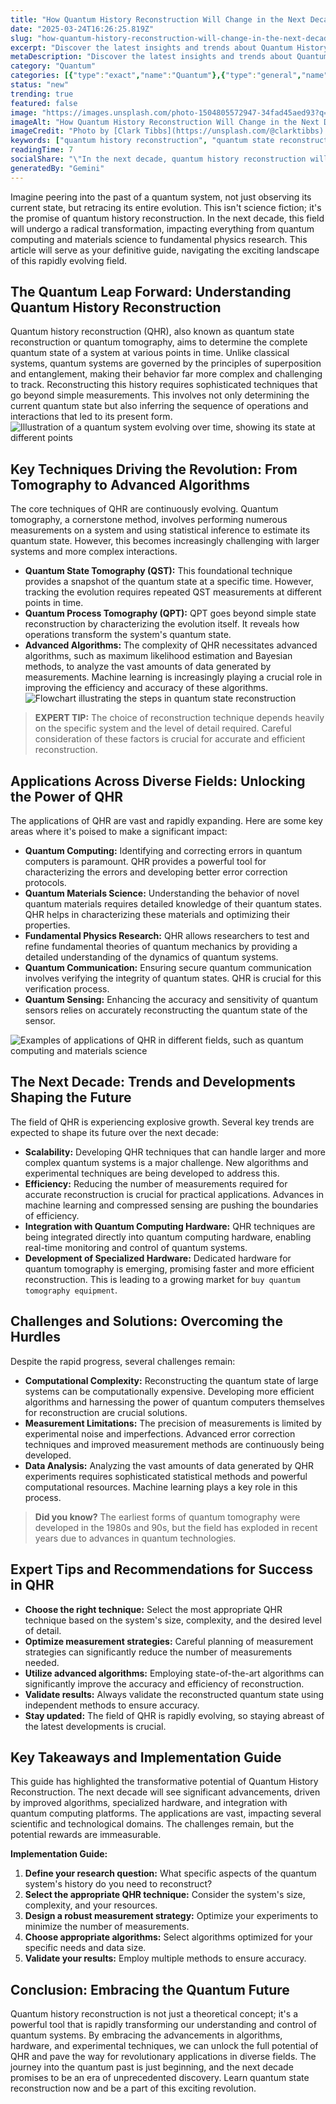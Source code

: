 ```yaml
---
title: "How Quantum History Reconstruction Will Change in the Next Decade"
date: "2025-03-24T16:26:25.819Z"
slug: "how-quantum-history-reconstruction-will-change-in-the-next-decade"
excerpt: "Discover the latest insights and trends about Quantum History Reconstruction. This comprehensive guide covers everything you need to know about Quantum History Reconstruction in 2025."
metaDescription: "Discover the latest insights and trends about Quantum History Reconstruction. This comprehensive guide covers everything you need to know about Quantum His..."
category: "Quantum"
categories: [{"type":"exact","name":"Quantum"},{"type":"general","name":"Computer Science"},{"type":"medium","name":"Algorithm Design"},{"type":"specific","name":"Time Series Analysis"},{"type":"niche","name":"Bayesian Inference"}]
status: "new"
trending: true
featured: false
image: "https://images.unsplash.com/photo-1504805572947-34fad45aed93?q=85&w=1200&fit=max&fm=webp&auto=compress"
imageAlt: "How Quantum History Reconstruction Will Change in the Next Decade"
imageCredit: "Photo by [Clark Tibbs](https://unsplash.com/@clarktibbs) on Unsplash"
keywords: ["quantum history reconstruction", "quantum state reconstruction", "reconstructing quantum states", "quantum tomography", "quantum process tomography", "quantum history reconstruction techniques", "buy quantum tomography equipment", "quantum state reconstruction algorithms", "quantum history reconstruction applications", "learn quantum state reconstruction"]
readingTime: 7
socialShare: "\"In the next decade, quantum history reconstruction will move beyond snapshots, allowing us to trace the complete evolution of quantum systems – a leap with implications for everything from quantum computing to fundamental physics.\""
generatedBy: "Gemini"
---
```




Imagine peering into the past of a quantum system, not just observing its current state, but retracing its entire evolution. This isn't science fiction; it's the promise of quantum history reconstruction. In the next decade, this field will undergo a radical transformation, impacting everything from quantum computing and materials science to fundamental physics research. This article will serve as your definitive guide, navigating the exciting landscape of this rapidly evolving field.

## The Quantum Leap Forward: Understanding Quantum History Reconstruction

Quantum history reconstruction (QHR), also known as quantum state reconstruction or quantum tomography, aims to determine the complete quantum state of a system at various points in time. Unlike classical systems, quantum systems are governed by the principles of superposition and entanglement, making their behavior far more complex and challenging to track.  Reconstructing this history requires sophisticated techniques that go beyond simple measurements. This involves not only determining the current quantum state but also inferring the sequence of operations and interactions that led to its present form.  ![Illustration of a quantum system evolving over time, showing its state at different points](https://images.unsplash.com/photo-1451187580459-43490279c0fa?q=85&w=1200&fit=max&fm=webp&auto=compress)

##  Key Techniques Driving the Revolution: From Tomography to Advanced Algorithms

The core techniques of QHR are continuously evolving.  Quantum tomography, a cornerstone method, involves performing numerous measurements on a system and using statistical inference to estimate its quantum state.  However, this becomes increasingly challenging with larger systems and more complex interactions.

* **Quantum State Tomography (QST):** This foundational technique provides a snapshot of the quantum state at a specific time.  However, tracking the evolution requires repeated QST measurements at different points in time.
* **Quantum Process Tomography (QPT):** QPT goes beyond simple state reconstruction by characterizing the evolution itself.  It reveals how operations transform the system's quantum state.
* **Advanced Algorithms:**  The complexity of QHR necessitates advanced algorithms, such as maximum likelihood estimation and Bayesian methods, to analyze the vast amounts of data generated by measurements.  Machine learning is increasingly playing a crucial role in improving the efficiency and accuracy of these algorithms.  ![Flowchart illustrating the steps in quantum state reconstruction](https://images.unsplash.com/photo-1484417894907-623942c8ee29?q=85&w=1200&fit=max&fm=webp&auto=compress)

> **EXPERT TIP:** The choice of reconstruction technique depends heavily on the specific system and the level of detail required.  Careful consideration of these factors is crucial for accurate and efficient reconstruction.

##  Applications Across Diverse Fields:  Unlocking the Power of QHR

The applications of QHR are vast and rapidly expanding.  Here are some key areas where it's poised to make a significant impact:

* **Quantum Computing:** Identifying and correcting errors in quantum computers is paramount. QHR provides a powerful tool for characterizing the errors and developing better error correction protocols.
* **Quantum Materials Science:** Understanding the behavior of novel quantum materials requires detailed knowledge of their quantum states. QHR helps in characterizing these materials and optimizing their properties.
* **Fundamental Physics Research:**  QHR allows researchers to test and refine fundamental theories of quantum mechanics by providing a detailed understanding of the dynamics of quantum systems.
* **Quantum Communication:**  Ensuring secure quantum communication involves verifying the integrity of quantum states. QHR is crucial for this verification process.
* **Quantum Sensing:** Enhancing the accuracy and sensitivity of quantum sensors relies on accurately reconstructing the quantum state of the sensor.

![Examples of applications of QHR in different fields, such as quantum computing and materials science](https://images.unsplash.com/photo-1517976487492-5750f3195933?q=85&w=1200&fit=max&fm=webp&auto=compress)

##  The Next Decade:  Trends and Developments Shaping the Future

The field of QHR is experiencing explosive growth.  Several key trends are expected to shape its future over the next decade:

* **Scalability:**  Developing QHR techniques that can handle larger and more complex quantum systems is a major challenge.  New algorithms and experimental techniques are being developed to address this.
* **Efficiency:**  Reducing the number of measurements required for accurate reconstruction is crucial for practical applications.  Advances in machine learning and compressed sensing are pushing the boundaries of efficiency.
* **Integration with Quantum Computing Hardware:** QHR techniques are being integrated directly into quantum computing hardware, enabling real-time monitoring and control of quantum systems.
* **Development of Specialized Hardware:**  Dedicated hardware for quantum tomography is emerging, promising faster and more efficient reconstruction.  This is leading to a growing market for  `buy quantum tomography equipment`. 

##  Challenges and Solutions: Overcoming the Hurdles

Despite the rapid progress, several challenges remain:

* **Computational Complexity:**  Reconstructing the quantum state of large systems can be computationally expensive.  Developing more efficient algorithms and harnessing the power of quantum computers themselves for reconstruction are crucial solutions.
* **Measurement Limitations:**  The precision of measurements is limited by experimental noise and imperfections.  Advanced error correction techniques and improved measurement methods are continuously being developed.
* **Data Analysis:**  Analyzing the vast amounts of data generated by QHR experiments requires sophisticated statistical methods and powerful computational resources.  Machine learning plays a key role in this process.

> **Did you know?**  The earliest forms of quantum tomography were developed in the 1980s and 90s, but the field has exploded in recent years due to advances in quantum technologies.

##  Expert Tips and Recommendations for Success in QHR

* **Choose the right technique:** Select the most appropriate QHR technique based on the system's size, complexity, and the desired level of detail.
* **Optimize measurement strategies:**  Careful planning of measurement strategies can significantly reduce the number of measurements needed.
* **Utilize advanced algorithms:**  Employing state-of-the-art algorithms can significantly improve the accuracy and efficiency of reconstruction.
* **Validate results:**  Always validate the reconstructed quantum state using independent methods to ensure accuracy.
* **Stay updated:** The field of QHR is rapidly evolving, so staying abreast of the latest developments is crucial.

## Key Takeaways and Implementation Guide

This guide has highlighted the transformative potential of Quantum History Reconstruction.  The next decade will see significant advancements, driven by improved algorithms, specialized hardware, and integration with quantum computing platforms.  The applications are vast, impacting several scientific and technological domains.  The challenges remain, but the potential rewards are immeasurable.

**Implementation Guide:**

1. **Define your research question:** What specific aspects of the quantum system's history do you need to reconstruct?
2. **Select the appropriate QHR technique:** Consider the system's size, complexity, and your resources.
3. **Design a robust measurement strategy:** Optimize your experiments to minimize the number of measurements.
4. **Choose appropriate algorithms:** Select algorithms optimized for your specific needs and data size.
5. **Validate your results:** Employ multiple methods to ensure accuracy.

## Conclusion: Embracing the Quantum Future

Quantum history reconstruction is not just a theoretical concept; it's a powerful tool that is rapidly transforming our understanding and control of quantum systems.  By embracing the advancements in algorithms, hardware, and experimental techniques, we can unlock the full potential of QHR and pave the way for revolutionary applications in diverse fields.  The journey into the quantum past is just beginning, and the next decade promises to be an era of unprecedented discovery.  Learn quantum state reconstruction now and be a part of this exciting revolution.

